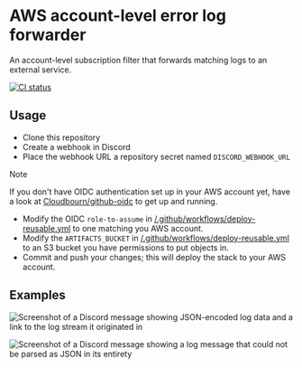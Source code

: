# AWS account-level error log forwarder

An account-level subscription filter that forwards matching logs to an external service.

[ ![CI status](https://github.com/Cloudbourn/scheduler-billing/actions/workflows/deploy.yml/badge.svg) ](https://github.com/Cloudbourn/scheduler-billing/actions/workflows/deploy.yml "View workflow")

## Usage

* Clone this repository
* Create a webhook in Discord
* Place the webhook URL a repository secret named `DISCORD_WEBHOOK_URL`

> [!NOTE]
> If you don't have OIDC authentication set up in your AWS account yet, have a look at [Cloudbourn/github-oidc](https://github.com/Cloudbourn/github-oidc) to get up and running.

* Modify the OIDC `role-to-assume` in [/.github/workflows/deploy-reusable.yml](https://github.com/Cloudbourn/aws-account-error-log-forwarder/blob/253337d7e2750201e9e6530708246cb88fbbbc6b/.github/workflows/deploy-reusable.yml#L32) to one matching you AWS account.
* Modify the `ARTIFACTS_BUCKET` in [/.github/workflows/deploy-reusable.yml](https://github.com/Cloudbourn/aws-account-error-log-forwarder/blob/253337d7e2750201e9e6530708246cb88fbbbc6b/.github/workflows/deploy-reusable.yml#L53) to an S3 bucket you have permissions to put objects in.
* Commit and push your changes; this will deploy the stack to your AWS account.

## Examples

![Screenshot of a Discord message showing JSON-encoded log data and a link to the log stream it originated in](https://i.imgur.com/yY5GXR3.png)

![Screenshot of a Discord message showing a log message that could not be parsed as JSON in its entirety](https://i.imgur.com/Ec0ier3.png)
